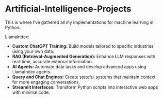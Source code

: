 # Artificial-Intelligence-Projects
This is where I’ve gathered all my implementations for machine learning in Python.

LlamaIndex: 
- **Custom ChatGPT Training:** Build models tailored to specific industries using your own data.
- **RAG (Retrieval-Augmented Generation):** Enhance LLM responses with real-time, accurate external information.
- **AI Agents:** Automate data tasks and develop advanced apps using LlamaIndex agents.
- **Query and Chat Engines:** Create stateful systems that maintain context for more engaging conversations.
- **Streamlit Interfaces:** Transform Python scripts into interactive web apps with minimal code.

